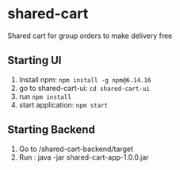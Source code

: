 # shared-cart
Shared cart for group orders to make delivery free


## Starting UI
1. Install npm: `npm install -g npm@6.14.16 `
2. go to shared-cart-ui: `cd shared-cart-ui`
3. run `npm install`
4. start application: `npm start`

## Starting Backend 
1. Go to /shared-cart-backend/target
2. Run : java -jar shared-cart-app-1.0.0.jar
